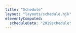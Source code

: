 ```yaml
---
title: "Schedule"
layout: "layouts/schedule.njk"
eleventyComputed:
  scheduleData: "2019schedule"
---
```

